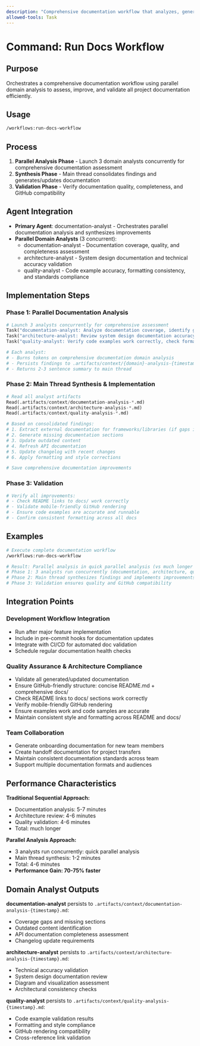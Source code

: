 ```yaml
---
description: "Comprehensive documentation workflow that analyzes, generates, updates, and validates all project documentation"
allowed-tools: Task
---
```


# Command: Run Docs Workflow

## Purpose

Orchestrates a comprehensive documentation workflow using parallel domain analysis to assess, improve, and validate
all project documentation efficiently.

## Usage

```bash
/workflows:run-docs-workflow
```

## Process

1. **Parallel Analysis Phase** - Launch 3 domain analysts concurrently for comprehensive documentation assessment
2. **Synthesis Phase** - Main thread consolidates findings and generates/updates documentation
3. **Validation Phase** - Verify documentation quality, completeness, and GitHub compatibility

## Agent Integration

- **Primary Agent**: documentation-analyst - Orchestrates parallel documentation analysis and synthesizes improvements
- **Parallel Domain Analysts** (3 concurrent):
  - documentation-analyst - Documentation coverage, quality, and completeness assessment
  - architecture-analyst - System design documentation and technical accuracy validation
  - quality-analyst - Code example accuracy, formatting consistency, and standards compliance

## Implementation Steps

### Phase 1: Parallel Documentation Analysis

```python
# Launch 3 analysts concurrently for comprehensive assessment
Task("documentation-analyst: Analyze documentation coverage, identify gaps, and assess completeness across README, docs/, API docs, and changelog")
Task("architecture-analyst: Review system design documentation accuracy, validate technical diagrams, and ensure architectural consistency")
Task("quality-analyst: Verify code examples work correctly, check formatting standards, and validate GitHub rendering compatibility")

# Each analyst:
# - Burns tokens on comprehensive documentation domain analysis
# - Persists findings to .artifacts/context/{domain}-analysis-{timestamp}.md
# - Returns 2-3 sentence summary to main thread
```

### Phase 2: Main Thread Synthesis & Implementation

```python
# Read all analyst artifacts
Read(.artifacts/context/documentation-analysis-*.md)
Read(.artifacts/context/architecture-analysis-*.md)
Read(.artifacts/context/quality-analysis-*.md)

# Based on consolidated findings:
# 1. Extract external documentation for frameworks/libraries (if gaps identified)
# 2. Generate missing documentation sections
# 3. Update outdated content
# 4. Refresh API documentation
# 5. Update changelog with recent changes
# 6. Apply formatting and style corrections

# Save comprehensive documentation improvements
```

### Phase 3: Validation

```python
# Verify all improvements:
# - Check README links to docs/ work correctly
# - Validate mobile-friendly GitHub rendering
# - Ensure code examples are accurate and runnable
# - Confirm consistent formatting across all docs
```

## Examples

```bash
# Execute complete documentation workflow
/workflows:run-docs-workflow

# Result: Parallel analysis in quick parallel analysis (vs much longer sequential)
# Phase 1: 3 analysts run concurrently (documentation, architecture, quality)
# Phase 2: Main thread synthesizes findings and implements improvements
# Phase 3: Validation ensures quality and GitHub compatibility
```

## Integration Points

### **Development Workflow Integration**

- Run after major feature implementation
- Include in pre-commit hooks for documentation updates
- Integrate with CI/CD for automated doc validation
- Schedule regular documentation health checks

### **Quality Assurance & Architecture Compliance**

- Validate all generated/updated documentation
- Ensure GitHub-friendly structure: concise README.md + comprehensive docs/
- Check README links to docs/ sections work correctly
- Verify mobile-friendly GitHub rendering
- Ensure examples work and code samples are accurate
- Maintain consistent style and formatting across README and docs/

### **Team Collaboration**

- Generate onboarding documentation for new team members
- Create handoff documentation for project transfers
- Maintain consistent documentation standards across team
- Support multiple documentation formats and audiences

## Performance Characteristics

**Traditional Sequential Approach:**

- Documentation analysis: 5-7 minutes
- Architecture review: 4-6 minutes
- Quality validation: 4-6 minutes
- Total: much longer

**Parallel Analysis Approach:**

- 3 analysts run concurrently: quick parallel analysis
- Main thread synthesis: 1-2 minutes
- Total: 4-6 minutes
- **Performance Gain: 70-75% faster**

## Domain Analyst Outputs

**documentation-analyst** persists to `.artifacts/context/documentation-analysis-{timestamp}.md`:

- Coverage gaps and missing sections
- Outdated content identification
- API documentation completeness assessment
- Changelog update requirements

**architecture-analyst** persists to `.artifacts/context/architecture-analysis-{timestamp}.md`:

- Technical accuracy validation
- System design documentation review
- Diagram and visualization assessment
- Architectural consistency checks

**quality-analyst** persists to `.artifacts/context/quality-analysis-{timestamp}.md`:

- Code example validation results
- Formatting and style compliance
- GitHub rendering compatibility
- Cross-reference link validation
